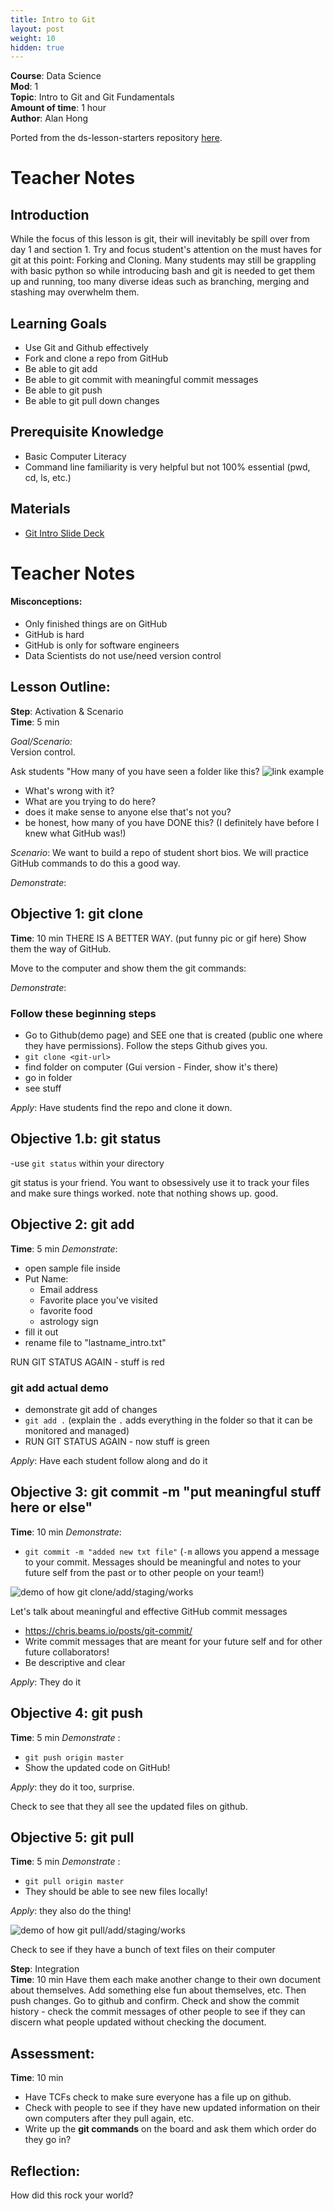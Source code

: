 ```yaml
---
title: Intro to Git
layout: post
weight: 10
hidden: true
---
```


**Course**: Data Science <br/>
**Mod**: 1 <br/>
**Topic**: Intro to Git and Git Fundamentals <br/>
**Amount of time**: 1 hour <br/>
**Author**: Alan Hong

Ported from the ds-lesson-starters repository [here](https://github.com/learn-co-curriculum/ds-lessons-starter/blob/master/lesson-plans-by-mod/Module-1/git_101_git_solo/git_101.md). 

# Teacher Notes

## Introduction

While the focus of this lesson is git, their will inevitably be spill over from day 1 and section 1. Try and focus student's attention on the must haves for git at this point: Forking and Cloning. Many students may still be grappling with basic python so while introducing bash and git is needed to get them up and running, too many diverse ideas such as branching, merging and stashing may overwhelm them. 

## Learning Goals


- Use Git and Github effectively
- Fork and clone a repo from GitHub
- Be able to git add
- Be able to git commit with meaningful commit messages
- Be able to git push
- Be able to git pull down changes

## Prerequisite Knowledge

* Basic Computer Literacy
* Command line familiarity is very helpful but not 100% essential (pwd, cd, ls, etc.)

## Materials

* [Git Intro Slide Deck](https://docs.google.com/presentation/d/1TUQo1889wqewcTAwchzWGLkmRX8A_so_4ycLuoghoN4/edit#slide=id.g522373b1e4_0_0)

# Teacher Notes

#### Misconceptions:
- Only finished things are on GitHub
- GitHub is hard
- GitHub is only for software engineers
- Data Scientists do not use/need version control


## Lesson Outline:

**Step**: Activation & Scenario <br/>
**Time**: 5 min

_Goal/Scenario:_<br/>
Version control.

Ask students "How many of you have seen a folder like this?
![link example](https://smac-group.github.io/ds/images/bad-version-control.png)

- What's wrong with it?
- What are you trying to do here?
- does it make sense to anyone else that's not you?
- be honest, how many of you have DONE this? (I definitely have before I knew what GitHub was!)

_Scenario_: We want to build a repo of student short bios. We will practice GitHub commands to do this a good way.

_Demonstrate_: <br/>

## Objective 1: git clone
**Time**: 10 min
THERE IS A BETTER WAY. (put funny pic or gif here)
Show them the way of GitHub.

Move to the computer and show them the git commands:

_Demonstrate_: <br/>
### Follow these beginning steps
- Go to Github(demo page) and SEE one that is created (public one where they have permissions). Follow the steps Github gives you.
- `git clone <git-url>`
- find folder on computer (Gui version - Finder, show it's there)
- go in folder
- see stuff

_Apply_: Have students find the repo and clone it down.


## Objective 1.b: git status

-use `git status` within your directory

git status is your friend. You want to obsessively use it to track your files and make sure things worked.
note that nothing shows up. good.

## Objective 2: git add
**Time**: 5 min
_Demonstrate_: <br/>

- open sample file inside
- Put Name:
  - Email address
  - Favorite place you've visited
  - favorite food
  - astrology sign
- fill it out
- rename file to "lastname_intro.txt"

RUN GIT STATUS AGAIN - stuff is red

### git add actual demo
- demonstrate git add of changes
- `git add .` (explain the `.` adds everything in the folder so that it can be monitored and managed)
- RUN GIT STATUS AGAIN - now stuff is green


_Apply_: Have each student follow along and do it

## Objective 3: git commit -m "put meaningful stuff here or else"
**Time**: 10 min
_Demonstrate_:
- `git commit -m "added new txt file"` (`-m` allows you append a message to your commit. Messages should be meaningful and notes to your future self from the past or to other people on your team!)

![demo of how git clone/add/staging/works](gitclone_add_commit.png)

Let's talk about meaningful and effective GitHub commit messages
- https://chris.beams.io/posts/git-commit/
- Write commit messages that are meant for your future self and for other future collaborators!
- Be descriptive and clear

_Apply_: They do it

## Objective 4: git push
**Time**: 5 min
_Demonstrate_ :
- `git push origin master`
- Show the updated code on GitHub!

_Apply_: they do it too, surprise.

Check to see that they all see the updated files on github.

## Objective 5: git pull
**Time**: 5 min
_Demonstrate_ : <br/>
- `git pull origin master`
- They should be able to see new files locally!

_Apply_: they also do the thing!

![demo of how git pull/add/staging/works](gitpull_add_commit.png)

Check to see if they have a bunch of text files on their computer

**Step**: Integration <br/>
**Time**: 10 min
Have them each make another change to their own document about themselves. Add something else fun about themselves, etc.
Then push changes. Go to github and confirm. Check and show the commit history - check the commit messages of other people to see if they can discern what people updated without checking the document.

## Assessment:
**Time**: 10 min
- Have TCFs check to make sure everyone has a file up on github.
- Check with people to see if they have new updated information on their own computers after they pull again, etc.
- Write up the **git commands** on the board and ask them which order do they go in?

## Reflection:
How did this rock your world?
